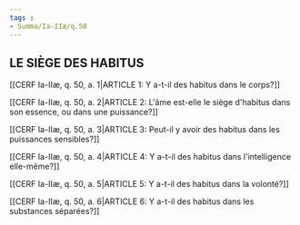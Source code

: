 ```yaml
---
tags : 
- Summa/Ia-IIæ/q.50
---
```


## LE SIÈGE DES HABITUS

[[CERF Ia-IIæ, q. 50, a. 1|ARTICLE 1: Y a-t-il des habitus dans le corps?]]

[[CERF Ia-IIæ, q. 50, a. 2|ARTICLE 2: L'âme est-elle le siège d'habitus dans son essence, ou dans une puissance?]]

[[CERF Ia-IIæ, q. 50, a. 3|ARTICLE 3: Peut-il y avoir des habitus dans les puissances sensibles?]]

[[CERF Ia-IIæ, q. 50, a. 4|ARTICLE 4: Y a-t-il des habitus dans l'intelligence elle-même?]]

[[CERF Ia-IIæ, q. 50, a. 5|ARTICLE 5: Y a-t-il des habitus dans la volonté?]]

[[CERF Ia-IIæ, q. 50, a. 6|ARTICLE 6: Y a-t-il des habitus dans les substances séparées?]]

